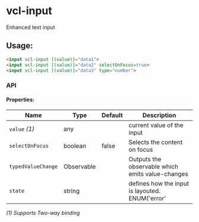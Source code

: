 # vcl-input

Enhanced text input

## Usage:

```html
<input vcl-input [(value)]="data1">
<input vcl-input [(value)]="data2" selectOnFocus=true>
<input vcl-input [(value)]="data3" type="number">
```

### API

#### Properties:

Name               | Type       | Default | Description
------------------ | ---------- | ------- | ------------------------------------------------
`value` _(1)_      | any        |         | current value of the input
`selectOnFocus`    | boolean    | false   | Selects the content on focus
`typedValueChange` | Observable |         | Outputs the observable which emits value-changes
`state`            | string     |         | defines how the input is layouted. ENUM('error'  | 'warning' | 'success')

_(1) Supports Two-way binding_
